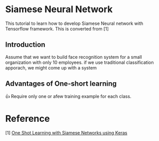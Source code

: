 # Siamese Neural Network
This tutorial to learn how to develop Siamese Neural network with Tensorflow framework.
This is converted from [1]

## Introduction
Assume that we want to build face recognition system for a small organization with only 10 employees.
if we use traditional classification apporach, we might come up with a system 

## Advantages of One-short learning
:+1: Require only one or afew training example for each class.

# Reference

[1] [One Shot Learning with Siamese Networks using Keras](https://towardsdatascience.com/one-shot-learning-with-siamese-networks-using-keras-17f34e75bb3d)